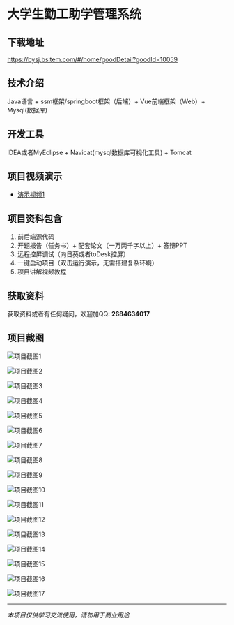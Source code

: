 # 大学生勤工助学管理系统

## 下载地址
https://bysj.bsitem.com/#/home/goodDetail?goodId=10059

## 技术介绍
Java语言 + ssm框架/springboot框架（后端）+ Vue前端框架（Web）+ Mysql(数据库)

## 开发工具
IDEA或者MyEclipse + Navicat(mysql数据库可视化工具) + Tomcat

## 项目视频演示
- [演示视频1](https://graduation-images.oss-cn-beijing.aliyuncs.com/videos/89%E5%A5%97-3-ssm%E5%BD%95%E5%83%8F/10059_%E5%9F%BA%E4%BA%8Essm%E7%9A%84%E5%A4%A7%E5%AD%A6%E7%94%9F%E5%8B%A4%E5%B7%A5%E5%8A%A9%E5%AD%A6%E7%AE%A1%E7%90%86%E7%B3%BB%E7%BB%9F%E5%BD%95%E5%83%8Fpf.mp4)

## 项目资料包含
1. 前后端源代码
2. 开题报告（任务书）+ 配套论文（一万两千字以上）+ 答辩PPT
3. 远程控屏调试（向日葵或者toDesk控屏）
4. 一键启动项目（双击运行演示，无需搭建复杂环境）
5. 项目讲解视频教程

## 获取资料
获取资料或者有任何疑问，欢迎加QQ: **2684634017**

## 项目截图
![项目截图1](https://graduation-images.oss-cn-beijing.aliyuncs.com/图片/10059/毕设论坛项目主图.jpg)

![项目截图2](https://graduation-images.oss-cn-beijing.aliyuncs.com/图片/10059/1.png)

![项目截图3](https://graduation-images.oss-cn-beijing.aliyuncs.com/图片/10059/2.png)

![项目截图4](https://graduation-images.oss-cn-beijing.aliyuncs.com/图片/10059/3.png)

![项目截图5](https://graduation-images.oss-cn-beijing.aliyuncs.com/图片/10059/4.png)

![项目截图6](https://graduation-images.oss-cn-beijing.aliyuncs.com/图片/10059/5.png)

![项目截图7](https://graduation-images.oss-cn-beijing.aliyuncs.com/图片/10059/6.png)

![项目截图8](https://graduation-images.oss-cn-beijing.aliyuncs.com/图片/10059/7.png)

![项目截图9](https://graduation-images.oss-cn-beijing.aliyuncs.com/图片/10059/8.png)

![项目截图10](https://graduation-images.oss-cn-beijing.aliyuncs.com/图片/10059/9.png)

![项目截图11](https://graduation-images.oss-cn-beijing.aliyuncs.com/图片/10059/10.png)

![项目截图12](https://graduation-images.oss-cn-beijing.aliyuncs.com/图片/10059/11.png)

![项目截图13](https://graduation-images.oss-cn-beijing.aliyuncs.com/图片/10059/12.png)

![项目截图14](https://graduation-images.oss-cn-beijing.aliyuncs.com/图片/10059/13.png)

![项目截图15](https://graduation-images.oss-cn-beijing.aliyuncs.com/图片/10059/14.png)

![项目截图16](https://graduation-images.oss-cn-beijing.aliyuncs.com/图片/10059/15.png)

![项目截图17](https://graduation-images.oss-cn-beijing.aliyuncs.com/图片/10059/16.png)

---
*本项目仅供学习交流使用，请勿用于商业用途*
